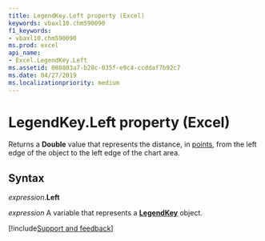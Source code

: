 ```yaml
---
title: LegendKey.Left property (Excel)
keywords: vbaxl10.chm590090
f1_keywords:
- vbaxl10.chm590090
ms.prod: excel
api_name:
- Excel.LegendKey.Left
ms.assetid: 080803a7-b28c-035f-e9c4-ccddaf7b92c7
ms.date: 04/27/2019
ms.localizationpriority: medium
---
```



# LegendKey.Left property (Excel)

Returns a **Double** value that represents the distance, in [points](../language/glossary/vbe-glossary.md#point), from the left edge of the object to the left edge of the chart area.


## Syntax

_expression_.**Left**

_expression_ A variable that represents a **[LegendKey](excel.legendkey(object).md)** object.




[!include[Support and feedback](~/includes/feedback-boilerplate.md)]